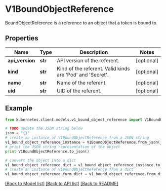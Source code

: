 # V1BoundObjectReference

BoundObjectReference is a reference to an object that a token is bound to.

## Properties

Name | Type | Description | Notes
------------ | ------------- | ------------- | -------------
**api_version** | **str** | API version of the referent. | [optional] 
**kind** | **str** | Kind of the referent. Valid kinds are &#39;Pod&#39; and &#39;Secret&#39;. | [optional] 
**name** | **str** | Name of the referent. | [optional] 
**uid** | **str** | UID of the referent. | [optional] 

## Example

```python
from kubernetes.client.models.v1_bound_object_reference import V1BoundObjectReference

# TODO update the JSON string below
json = "{}"
# create an instance of V1BoundObjectReference from a JSON string
v1_bound_object_reference_instance = V1BoundObjectReference.from_json(json)
# print the JSON string representation of the object
print V1BoundObjectReference.to_json()

# convert the object into a dict
v1_bound_object_reference_dict = v1_bound_object_reference_instance.to_dict()
# create an instance of V1BoundObjectReference from a dict
v1_bound_object_reference_form_dict = v1_bound_object_reference.from_dict(v1_bound_object_reference_dict)
```
[[Back to Model list]](../README.md#documentation-for-models) [[Back to API list]](../README.md#documentation-for-api-endpoints) [[Back to README]](../README.md)


